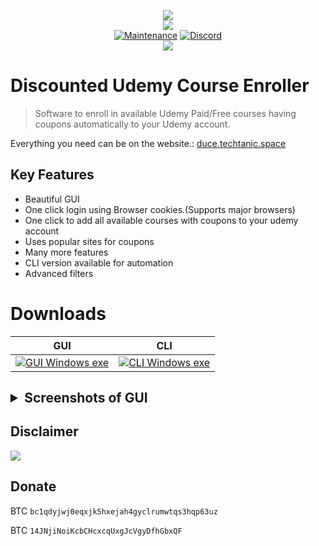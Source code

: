 <p align="center">
    <img src="https://cdn.discordapp.com/attachments/823472016999972884/847787981045760010/Group_2_2_1.png">
    <br/>
    <img src="https://forthebadge.com/images/badges/made-with-python.svg">
    <br/>
    <a href="https://github.com/techtanic/Discounted-Udemy-Course-Enroller/graphs/commit-activity"><img alt="Maintenance" src="https://img.shields.io/badge/Maintained%3F-yes-green.svg?style=for-the-badge"></a>
    <a target="_blank" href="https://discord.gg/wFsfhJh4Rh"><img alt="Discord" src="https://img.shields.io/discord/703266580846346361.svg?label=Discord&logo=Discord&colorB=7289da&style=for-the-badge"></a>
    <br/>
    <a href="https://github.com/techtanic/Discounted-Udemy-Course-Enroller"><img src="https://cdn.discordapp.com/attachments/823472016999972884/841661124410736710/standard_13.gif"></a>
</p>

# Discounted Udemy Course Enroller

> Software to enroll in available Udemy Paid/Free courses having coupons automatically to your Udemy account.

Everything you need can be on the website.: [duce.techtanic.space](https://duce.techtanic.space)

## Key Features

- Beautiful GUI
- One click login using Browser cookies.(Supports major browsers)
- One click to add all available courses with coupons to your udemy account
- Uses popular sites for coupons
- Many more features
- CLI version available for automation
- Advanced filters

# Downloads

<table>
<thead >
  <tr>
    <th style="text-align: center">GUI</th>
    <th style="text-align: center">CLI</th>
  </tr>
</thead>
<tbody>
  <tr align="center">
    <td><a href="https://github.com/techtanic/Discounted-Udemy-Course-Enroller/releases/latest/download/DUCE-GUI-windows.exe">
         <img alt="GUI Windows exe" src="https://img.shields.io/static/v1?message=Download&logo=windows&labelColor=5c5c5c&color=1182c3&label=%20&style=for-the-badge"
         >
      </a></td>
    <td><a href="https://github.com/techtanic/Discounted-Udemy-Course-Enroller/releases/latest/download/DUCE-CLI-windows.exe">
         <img alt="CLI Windows exe" src="https://img.shields.io/static/v1?message=Download&logo=windows&labelColor=5c5c5c&color=1182c3&label=%20&style=for-the-badge">
      </a></td>
    
  </tr>
</tbody>
</table>

<h2><details>
<summary>Screenshots of GUI</summary>

![Login](https://cdn.discordapp.com/attachments/823472016999972884/834051177792274452/unknown.png)

![Cookie Login](https://cdn.discordapp.com/attachments/823472016999972884/834051201342373888/unknown.png)

![Discounted Udemy Course Enroller](https://cdn.discordapp.com/attachments/823472016999972884/834051568554737674/unknown.png)

![Coupon Scraping](https://cdn.discordapp.com/attachments/823472016999972884/834051762255560704/unknown.png)

![Enrolling](https://cdn.discordapp.com/attachments/823472016999972884/824187751075282974/unknown.png)

</details>

## Disclaimer

![](https://cdn.discordapp.com/attachments/749247352073617518/785906195767754753/unknown.png)

## Donate

BTC `bc1qdyjwj0eqxjk5hxejah4gyclrumwtqs3hqp63uz`

BTC `14JNjiNoiKcbCHcxcqUxgJcVgyDfhGbxQF`
